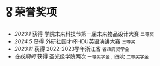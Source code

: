 # 🎖 荣誉奖项

- *2023.1* 获得 学院未来科技节第一届未来物品设计大赛  `二等奖`  
- *2024.5* 获得  外研社国才杯HDU英语演讲大赛 `三等奖` 
- *2023.11* 获得 2022-2023学年浙江省 `省政府奖学金 ` 
- *在校期间* 获得 圣光级学院两次 `一等奖学金` , 四次 `二等奖学金` 